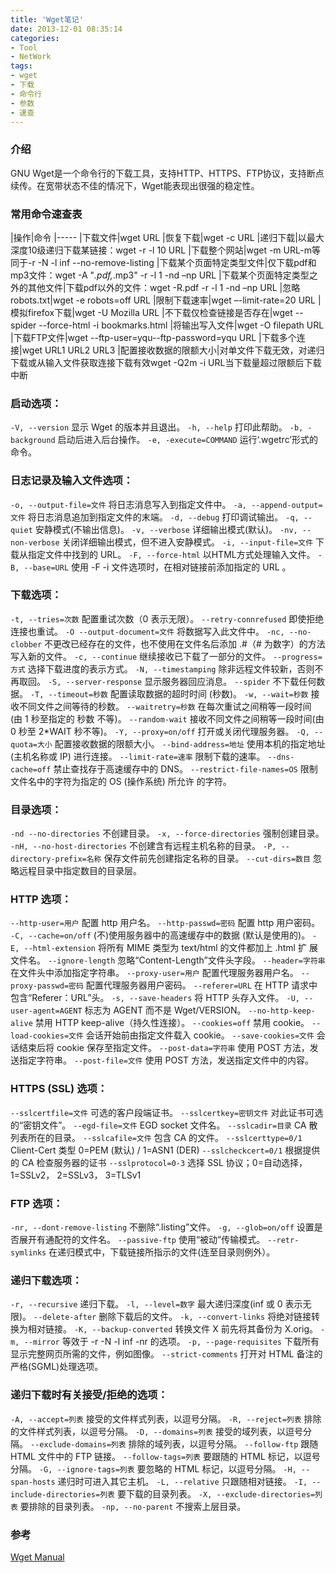 ```yaml
---
title: 'Wget笔记'
date: 2013-12-01 08:35:14
categories: 
- Tool
- NetWork
tags: 
- wget
- 下载
- 命令行
- 参数
- 速查
---
```

### 介绍
GNU Wget是一个命令行的下载工具，支持HTTP、HTTPS、FTP协议，支持断点续传。在宽带状态不佳的情况下，Wget能表现出很强的稳定性。
### 常用命令速查表

|操作|命令
|-----
|下载文件|wget URL
|恢复下载|wget -c URL
|递归下载|以最大深度10级递归下载某链接：wget -r -l 10 URL
|下载整个网站|wget -m URL-m等同于-r -N -l inf --no-remove-listing
|下载某个页面特定类型文件|仅下载pdf和mp3文件：wget -A "*.pdf,*.mp3" -r -l 1 -nd –np URL
|下载某个页面特定类型之外的其他文件|下载pdf以外的文件：wget -R.pdf -r -l 1 -nd –np URL
|忽略 robots.txt|wget -e robots=off URL
|限制下载速率|wget –-limit-rate=20 URL
|模拟firefox下载|wget -U Mozilla URL
|不下载仅检查链接是否存在|wget --spider --force-html -i bookmarks.html
|将输出写入文件|wget -O filepath URL
|下载FTP文件|wget --ftp-­use­r=yqu--ftp-­pas­swo­rd=yqu URL
|下载多个连接|wget URL1 URL2 URL3
|配置接收数据的限额大小|对单文件下载无效，对递归下载或从输入文件获取连接下载有效wget -Q2m -i URL当下载量超过限额后下载中断

### 启动选项：

`-V, --version` 显示 Wget 的版本并且退出。
`-h, --help` 打印此帮助。
`-b, -background` 启动后进入后台操作。
`-e, -execute=COMMAND` 运行‘.wgetrc’形式的命令。

### 日志记录及输入文件选项：

`-o, --output-file=文件` 将日志消息写入到指定文件中。
`-a, --append-output=文件` 将日志消息追加到指定文件的末端。
`-d, --debug` 打印调试输出。
`-q, --quiet` 安静模式(不输出信息)。
`-v, --verbose` 详细输出模式(默认)。
`-nv, --non-verbose` 关闭详细输出模式，但不进入安静模式。
`-i, --input-file=文件` 下载从指定文件中找到的 URL。
`-F, --force-html` 以HTML方式处理输入文件。
`-B, --base=URL` 使用 -F -i 文件选项时，在相对链接前添加指定的 URL 。

### 下载选项：

`-t, --tries=次数` 配置重试次数（0 表示无限）。
`--retry-connrefused` 即使拒绝连接也重试。
`-O --output-document=文件` 将数据写入此文件中。
`-nc, --no-clobber` 不更改已经存在的文件，也不使用在文件名后添加 .#（# 为数字）的方法写入新的文件。
`-c, --continue` 继续接收已下载了一部分的文件。
`--progress=方式` 选择下载进度的表示方式。
`-N, --timestamping` 除非远程文件较新，否则不再取回。
`-S, --server-response` 显示服务器回应消息。
`--spider` 不下载任何数据。
`-T, --timeout=秒数` 配置读取数据的超时时间 (秒数)。
`-w, --wait=秒数` 接收不同文件之间等待的秒数。
`--waitretry=秒数` 在每次重试之间稍等一段时间 (由 1 秒至指定的 秒数 不等)。
`--random-wait` 接收不同文件之间稍等一段时间(由 0 秒至 2*WAIT 秒不等)。
`-Y, --proxy=on/off` 打开或关闭代理服务器。
`-Q, --quota=大小` 配置接收数据的限额大小。
`--bind-address=地址` 使用本机的指定地址 (主机名称或 IP) 进行连接。
`--limit-rate=速率` 限制下载的速率。
`--dns-cache=off` 禁止查找存于高速缓存中的 DNS。
`--restrict-file-names=OS` 限制文件名中的字符为指定的 OS (操作系统) 所允许 的字符。

### 目录选项：

`-nd --no-directories` 不创建目录。
`-x, --force-directories` 强制创建目录。
`-nH, --no-host-directories` 不创建含有远程主机名称的目录。
`-P, --directory-prefix=名称` 保存文件前先创建指定名称的目录。
`--cut-dirs=数目` 忽略远程目录中指定数目的目录层。

### HTTP 选项：

`--http-user=用户` 配置 http 用户名。
`--http-passwd=密码` 配置 http 用户密码。
`-C, --cache=on/off` (不)使用服务器中的高速缓存中的数据 (默认是使用的)。
`-E, --html-extension` 将所有 MIME 类型为 text/html 的文件都加上 .html 扩 展文件名。
`--ignore-length` 忽略“Content-Length”文件头字段。
`--header=字符串` 在文件头中添加指定字符串。
`--proxy-user=用户` 配置代理服务器用户名。
`--proxy-passwd=密码` 配置代理服务器用户密码。
`--referer=URL` 在 HTTP 请求中包含“Referer：URL”头。
`-s, --save-headers` 将 HTTP 头存入文件。
`-U, --user-agent=AGENT` 标志为 AGENT 而不是 Wget/VERSION。
`--no-http-keep-alive` 禁用 HTTP keep-alive（持久性连接）。
`--cookies=off` 禁用 cookie。
`--load-cookies=文件` 会话开始前由指定文件载入 cookie。
`--save-cookies=文件` 会话结束后将 cookie 保存至指定文件。
`--post-data=字符串` 使用 POST 方法，发送指定字符串。
`--post-file=文件` 使用 POST 方法，发送指定文件中的内容。

### HTTPS (SSL) 选项：

`--sslcertfile=文件` 可选的客户段端证书。
`--sslcertkey=密钥文件` 对此证书可选的“密钥文件”。
`--egd-file=文件` EGD socket 文件名。
`--sslcadir=目录` CA 散列表所在的目录。
`--sslcafile=文件` 包含 CA 的文件。
`--sslcerttype=0/1` Client-Cert 类型 0=PEM (默认) / 1=ASN1 (DER)
`--sslcheckcert=0/1` 根据提供的 CA 检查服务器的证书
`--sslprotocol=0-3` 选择 SSL 协议；0=自动选择，1=SSLv2， 2=SSLv3， 3=TLSv1

### FTP 选项：

`-nr, --dont-remove-listing` 不删除“.listing”文件。
`-g, --glob=on/off` 设置是否展开有通配符的文件名。
`--passive-ftp` 使用“被动”传输模式。
`--retr-symlinks` 在递归模式中，下载链接所指示的文件(连至目录则例外）。

### 递归下载选项：

`-r, --recursive` 递归下载。
`-l, --level=数字` 最大递归深度(inf 或 0 表示无限)。
`--delete-after` 删除下载后的文件。
`-k, --convert-links` 将绝对链接转换为相对链接。
`-K, --backup-converted` 转换文件 X 前先将其备份为 X.orig。
`-m, --mirror` 等效于 -r -N -l inf -nr 的选项。
`-p, --page-requisites` 下载所有显示完整网页所需的文件，例如图像。
`--strict-comments` 打开对 HTML 备注的严格(SGML)处理选项。

### 递归下载时有关接受/拒绝的选项：

`-A, --accept=列表` 接受的文件样式列表，以逗号分隔。
`-R, --reject=列表` 排除的文件样式列表，以逗号分隔。
`-D, --domains=列表` 接受的域列表，以逗号分隔。
`--exclude-domains=列表` 排除的域列表，以逗号分隔。
`--follow-ftp` 跟随 HTML 文件中的 FTP 链接。
`--follow-tags=列表` 要跟随的 HTML 标记，以逗号分隔。
`-G, --ignore-tags=列表` 要忽略的 HTML 标记，以逗号分隔。
`-H, --span-hosts` 递归时可进入其它主机。
`-L, --relative` 只跟随相对链接。
`-I, --include-directories=列表` 要下载的目录列表。
`-X, --exclude-directories=列表` 要排除的目录列表。
`-np, --no-parent` 不搜索上层目录。

### 参考

[Wget Manual](http://www.gnu.org/software/wget/manual/wget.html)  













